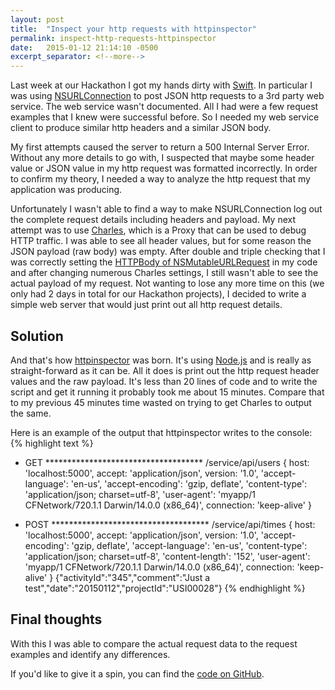 ```yaml
---
layout: post
title:  "Inspect your http requests with httpinspector"
permalink: inspect-http-requests-httpinspector
date:   2015-01-12 21:14:10 -0500
excerpt_separator: <!--more-->
---
```

Last week at our Hackathon I got my hands dirty with [Swift][swift]. In particular I was using [NSURLConnection][nsurlconnection] to post JSON http requests to a 3rd party web service. The web service wasn't documented. All I had were a few request examples that I knew were successful before. So I needed my web service client to produce similar http headers and a similar JSON body.

My first attempts caused the server to return a 500 Internal Server Error. Without any more details to go with, I suspected that maybe some header value or JSON value in my http request was formatted incorrectly. In order to confirm my theory, I needed a way to analyze the http request that my application was producing.

Unfortunately I wasn't able to find a way to make NSURLConnection log out the complete request details including headers and payload. My next attempt was to use [Charles][charles], which is a Proxy that can be used to debug HTTP traffic. I was able to see all header values, but for some reason the JSON payload (raw body) was empty. After double and triple checking that I was correctly setting the [HTTPBody of NSMutableURLRequest][nsmutableurlrequest] in my code and after changing numerous Charles settings, I still wasn't able to see the actual payload of my request. Not wanting to lose any more time on this (we only had 2 days in total for our Hackathon projects), I decided to write a simple web server that would just print out all http request details.
<!--more-->
## Solution

And that's how [httpinspector][httpinspector] was born. It's using [Node.js][nodejs] and is really as straight-forward as it can be. All it does is print out the http request header values and the raw payload. It's less than 20 lines of code and to write the script and get it running it probably took me about 15 minutes. Compare that to my previous 45 minutes time wasted on trying to get Charles to output the same.

Here is an example of the output that httpinspector writes to the console:
{% highlight text %}
* GET ************************************
/service/api/users
{ host: 'localhost:5000',
  accept: 'application/json',
  version: '1.0',
  'accept-language': 'en-us',
  'accept-encoding': 'gzip, deflate',
  'content-type': 'application/json; charset=utf-8',
  'user-agent': 'myapp/1 CFNetwork/720.1.1 Darwin/14.0.0 (x86_64)',
  connection: 'keep-alive' }

* POST ************************************
/service/api/times
{ host: 'localhost:5000',
  accept: 'application/json',
  version: '1.0',
  'accept-encoding': 'gzip, deflate',
  'accept-language': 'en-us',
  'content-type': 'application/json; charset=utf-8',
  'content-length': '152',
  'user-agent': 'myapp/1 CFNetwork/720.1.1 Darwin/14.0.0 (x86_64)',
  connection: 'keep-alive' }
{"activityId":"345","comment":"Just a test","date":"20150112","projectId":"USI00028"}
{% endhighlight %}

## Final thoughts

With this I was able to compare the actual request data to the request examples and identify any differences.

If you'd like to give it a spin, you can find the [code on GitHub][code].

[swift]: https://developer.apple.com/swift/
[nsurlconnection]: https://developer.apple.com/library/mac/documentation/Cocoa/Reference/Foundation/Classes/NSURLConnection_Class/index.html#//apple_ref/occ/clm/NSURLConnection/sendAsynchronousRequest:queue:completionHandler:
[charles]: http://www.charlesproxy.com/
[nsmutableurlrequest]: https://developer.apple.com/library/ios/documentation/Cocoa/Reference/Foundation/Classes/NSMutableURLRequest_Class/index.html#//apple_ref/occ/instp/NSMutableURLRequest/HTTPBody
[httpinspector]: https://github.com/ruhkopf/httpinspector
[nodejs]: http://nodejs.org/
[code]: https://github.com/ruhkopf/httpinspector